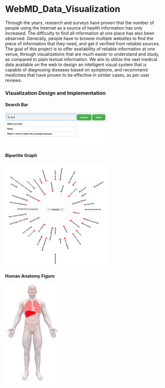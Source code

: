 # WebMD_Data_Visualization
Through the years, research and surveys have proven that the number of people using the Internet as a source of health information has only increased. The difficulty to find all information at one place has also been observed. Generally, people have to browse multiple websites to find the piece of information that they need, and get it verified from reliable sources. The goal of this project is to offer availability of reliable information at one venue, through visualizations that are much easier to understand and study, as compared to plain textual information. We aim to utilize the vast medical data available on the web to design an intelligent visual system that is capable of diagnosing diseases based on symptoms, and recommend medicines that have proven to be effective in similar cases, as per user reviews.
### Visualization Design and Implementation 
#### Search Bar
![alt text](https://github.com/MNISAR/WebMD_Data_Visualization/blob/master/.gitData/search_bar.png?raw=true)
#### Bipartite Graph
![alt text](https://github.com/MNISAR/WebMD_Data_Visualization/blob/master/.gitData/bi_partite_graph.png?raw=true)

#### Human Anatomy Figure
![alt text](https://github.com/MNISAR/WebMD_Data_Visualization/blob/master/.gitData/human_anatomy_figure.png?raw=true)
